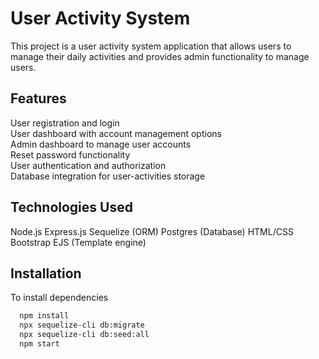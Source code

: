 
# User Activity System

This project is a user activity system application that allows users to manage their daily activities and provides admin functionality to manage users.

## Features
User registration and login  
User dashboard with account management options  
Admin dashboard to manage user accounts  
Reset password functionality  
User authentication and authorization  
Database integration for user-activities storage  

## Technologies Used
Node.js
Express.js
Sequelize (ORM)
Postgres (Database)
HTML/CSS
Bootstrap 
EJS (Template engine)

## Installation 

To install dependencies

```bash 
  npm install 
  npx sequelize-cli db:migrate
  npx sequelize-cli db:seed:all
  npm start
```
    
